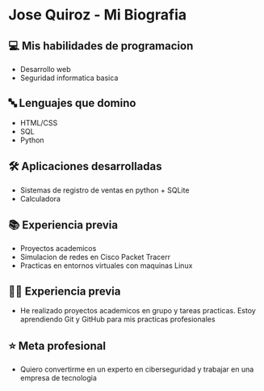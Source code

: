 # Jose Quiroz - Mi Biografia 

## 💻 Mis habilidades de programacion 
- Desarrollo web
- Seguridad informatica basica

## 🔤 Lenguajes que domino 
- HTML/CSS
- SQL
- Python

## 🛠️ Aplicaciones desarrolladas 
- Sistemas de registro de ventas en python + SQLite
- Calculadora

## 📚 Experiencia previa
- Proyectos academicos
- Simulacion de redes en Cisco Packet Tracerr
- Practicas en entornos virtuales con maquinas Linux

## 🧑‍💼 Experiencia previa
- He realizado proyectos academicos en grupo y tareas practicas. Estoy aprendiendo Git y GitHub para mis practicas profesionales 

## ⭐ Meta profesional
- Quiero convertirme en un experto en ciberseguridad y trabajar en una empresa de tecnologia
  
